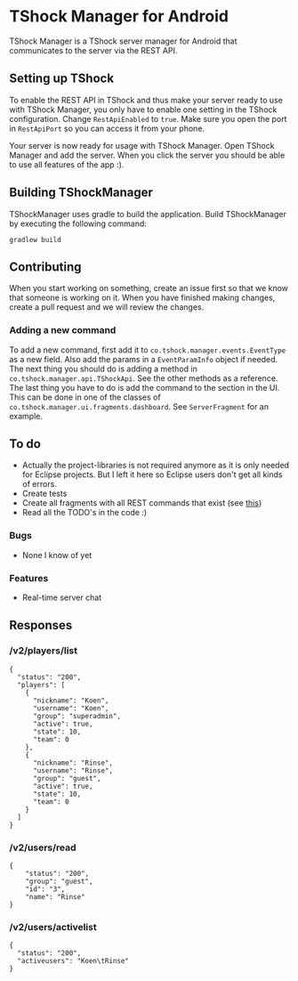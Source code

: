 TShock Manager for Android
=============

TShock Manager is a TShock server manager for Android that communicates to the server via the REST API.

## Setting up TShock ##

To enable the REST API in TShock and thus make your server ready to use with TShock Manager, you only have to enable one setting in the TShock configuration. Change `RestApiEnabled` to `true`. Make sure you open the port in `RestApiPort` so you can access it from your phone.

Your server is now ready for usage with TShock Manager. Open TShock Manager and add the server. When you click the server you should be able to use all features of the app :).

## Building TShockManager ##
TShockManager uses gradle to build the application. Build TShockManager by executing the following command:
```
gradlew build
```

## Contributing ##
When you start working on something, create an issue first so that we know that someone is working on it. When you have finished making changes, create a pull request and we will review the changes.


### Adding a new command ###
To add a new command, first add it to `co.tshock.manager.events.EventType` as a new field. Also add the params in a `EventParamInfo` object if needed. The next thing you should do is adding a method in `co.tshock.manager.api.TShockApi`. See the other methods as a reference. The last thing you have to do is add the command to the section in the UI. This can be done in one of the classes of `co.tshock.manager.ui.fragments.dashboard`. See `ServerFragment` for an example.

## To do ##

* Actually the project-libraries is not required anymore as it is only needed for Eclipse projects. But I left it here so Eclipse users don't get all kinds of errors.
* Create tests
* Create all fragments with all REST commands that exist (see [this](https://github.com/NyxStudios/TShock/blob/master/TShockAPI/Rest/RestManager.cs))
* Read all the TODO's in the code :)

### Bugs ###

* None I know of yet

### Features ###

* Real-time server chat


## Responses ##
### /v2/players/list ###
```
{
  "status": "200",
  "players": [
    {
      "nickname": "Koen",
      "username": "Koen",
      "group": "superadmin",
      "active": true,
      "state": 10,
      "team": 0
    },
    {
      "nickname": "Rinse",
      "username": "Rinse",
      "group": "guest",
      "active": true,
      "state": 10,
      "team": 0
    }
  ]
}
```

### /v2/users/read ###
```
{
    "status": "200",
    "group": "guest",
    "id": "3",
    "name": "Rinse"
}
```

### /v2/users/activelist ###
```
{
  "status": "200",
  "activeusers": "Koen\tRinse"
}
```